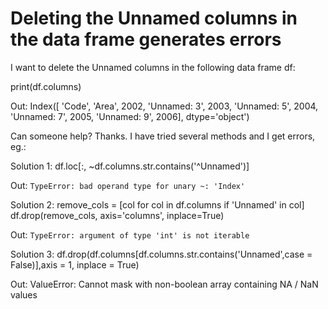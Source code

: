 
# Deleting the Unnamed columns in the data frame generates errors

I want to delete the Unnamed columns in the following data frame df:

print(df.columns)

Out:
Index([       'Code',        'Area',          2002,  'Unnamed: 3',
                2003,  'Unnamed: 5',          2004,  'Unnamed: 7',
                2005,  'Unnamed: 9',          2006],
      dtype='object')

Can someone help? Thanks.
I have tried several methods and I get errors, eg.:

Solution 1:
df.loc[:, ~df.columns.str.contains('^Unnamed')]


Out:
`TypeError: bad operand type for unary ~: 'Index'`


Solution 2:
remove_cols = [col for col in df.columns if 'Unnamed' in col] df.drop(remove_cols, axis='columns', inplace=True)


Out:
`TypeError: argument of type 'int' is not iterable`


Solution 3:
df.drop(df.columns[df.columns.str.contains('Unnamed',case = False)],axis = 1, inplace = True)


Out:
ValueError: Cannot mask with non-boolean array containing NA / NaN values


        